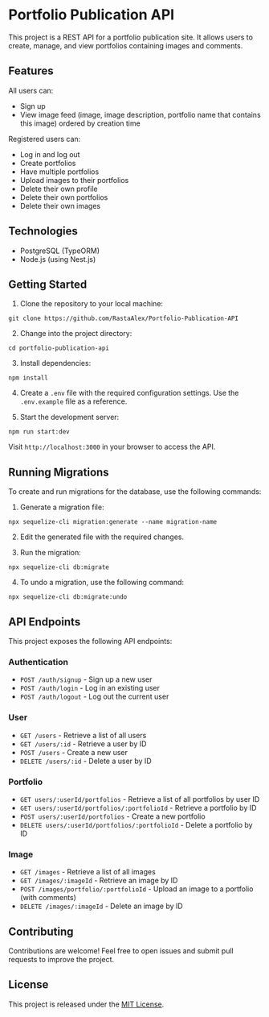 # Portfolio Publication API

This project is a REST API for a portfolio publication site. It allows users to create, manage, and view portfolios containing images and comments.

## Features

All users can:
- Sign up
- View image feed (image, image description, portfolio name that contains this image) ordered by creation time

Registered users can:
- Log in and log out
- Create portfolios
- Have multiple portfolios
- Upload images to their portfolios
- Delete their own profile
- Delete their own portfolios
- Delete their own images

## Technologies

- PostgreSQL (TypeORM)
- Node.js (using Nest.js)

## Getting Started

1. Clone the repository to your local machine:

```
git clone https://github.com/RastaAlex/Portfolio-Publication-API
```

2. Change into the project directory:

```
cd portfolio-publication-api
```

3. Install dependencies:

```
npm install
```

4. Create a `.env` file with the required configuration settings. Use the `.env.example` file as a reference.

5. Start the development server:

```
npm run start:dev
```

Visit `http://localhost:3000` in your browser to access the API.

## Running Migrations

To create and run migrations for the database, use the following commands:

1. Generate a migration file:

```
npx sequelize-cli migration:generate --name migration-name
```

2. Edit the generated file with the required changes.

3. Run the migration:

```
npx sequelize-cli db:migrate
```

4. To undo a migration, use the following command:

```
npx sequelize-cli db:migrate:undo
```

## API Endpoints

This project exposes the following API endpoints:

### Authentication
- `POST /auth/signup` - Sign up a new user
- `POST /auth/login` - Log in an existing user
- `POST /auth/logout` - Log out the current user

### User
- `GET /users` - Retrieve a list of all users
- `GET /users/:id` - Retrieve a user by ID
- `POST /users` - Create a new user
- `DELETE /users/:id` - Delete a user by ID

### Portfolio
- `GET users/:userId/portfolios` - Retrieve a list of all portfolios by user ID
- `GET users/:userId/portfolios/:portfolioId` - Retrieve a portfolio by ID
- `POST users/:userId/portfolios` - Create a new portfolio
- `DELETE users/:userId/portfolios/:portfolioId` - Delete a portfolio by ID

### Image
- `GET /images` - Retrieve a list of all images
- `GET /images/:imageId` - Retrieve an image by ID
- `POST /images/portfolio/:portfolioId` - Upload an image to a portfolio (with comments)
- `DELETE /images/:imageId` - Delete an image by ID

## Contributing

Contributions are welcome! Feel free to open issues and submit pull requests to improve the project.

## License

This project is released under the [MIT License](LICENSE).
